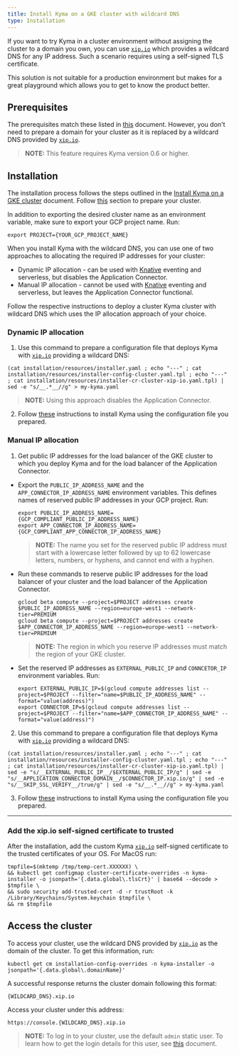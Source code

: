 ```yaml
---
title: Install Kyma on a GKE cluster with wildcard DNS
type: Installation
---
```


If you want to try Kyma in a cluster environment without assigning the cluster to a domain you own, you can use [`xip.io`](http://xip.io/) which provides a wildcard DNS for any IP address. Such
a scenario requires using a self-signed TLS certificate.

This solution is not suitable for a production environment but makes for a great playground which allows you to get to know the product better.

## Prerequisites

The prerequisites match these listed in [this](#installation-install-kyma-on-a-gke-cluster) document. However, you don't need to prepare a domain for your cluster as it is replaced by a wildcard DNS provided by [`xip.io`](http://xip.io/).

>**NOTE:** This feature requires Kyma version 0.6 or higher.

## Installation

The installation process follows the steps outlined in the [Install Kyma on a GKE cluster](#installation-install-kyma-on-a-gke-cluster) document. Follow [this](#installation-install-kyma-on-a-gke-cluster-prepare-the-gke-cluster) section to prepare your cluster.

In addition to exporting the desired cluster name as an environment variable, make sure to export your GCP project name. Run:
```
export PROJECT={YOUR_GCP_PROJECT_NAME}
```

When you install Kyma with the wildcard DNS, you can use one of two approaches to allocating the required IP addresses for your cluster:
- Dynamic IP allocation - can be used with [Knative](#installation-installation-with-knative) eventing and serverless, but disables the Application Connector. 
- Manual IP allocation - cannot be used with [Knative](#installation-installation-with-knative) eventing and serverless, but leaves the Application Connector functional. 

Follow the respective instructions to deploy a cluster Kyma cluster with wildcard DNS which uses the IP allocation approach of your choice.

### Dynamic IP allocation

1. Use this command to prepare a configuration file that deploys Kyma with [`xip.io`](http://xip.io/) providing a wildcard DNS:
```
(cat installation/resources/installer.yaml ; echo "---" ; cat installation/resources/installer-config-cluster.yaml.tpl ; echo "---" ; cat installation/resources/installer-cr-cluster-xip-io.yaml.tpl) | sed -e "s/__.*__//g" > my-kyma.yaml
```
>**NOTE:** Using this approach disables the Application Connector. 

2. Follow [these](#installation-install-kyma-on-a-gke-cluster-deploy-kyma) instructions to install Kyma using the configuration file you prepared.

### Manual IP allocation

1. Get public IP addresses for the load balancer of the GKE cluster to which you deploy Kyma and for the load balancer of the Application Connector.

  - Export the `PUBLIC_IP_ADDRESS_NAME` and the `APP_CONNECTOR_IP_ADDRESS_NAME` environment variables. This defines names of reserved public IP addresses in your GCP project. Run:
    ```
    export PUBLIC_IP_ADDRESS_NAME={GCP_COMPLIANT_PUBLIC_IP_ADDRESS_NAME}
    export APP_CONNECTOR_IP_ADDRESS_NAME={GCP_COMPLIANT_APP_CONNECTOR_IP_ADDRESS_NAME}
    ```
    >**NOTE:** The name you set for the reserved public IP address must start with a lowercase letter followed by up to 62 lowercase letters, numbers, or hyphens, and cannot end with a hyphen.

  - Run these commands to reserve public IP addresses for the load balancer of your cluster and the load balancer of the Application Connector.
    ```
    gcloud beta compute --project=$PROJECT addresses create $PUBLIC_IP_ADDRESS_NAME --region=europe-west1 --network-tier=PREMIUM
    gcloud beta compute --project=$PROJECT addresses create $APP_CONNECTOR_IP_ADDRESS_NAME --region=europe-west1 --network-tier=PREMIUM
    ```
    >**NOTE:** The region in which you reserve IP addresses must match the region of your GKE cluster.

  - Set the reserved IP addresses as `EXTERNAL_PUBLIC_IP` and `CONNCETOR_IP` environment variables. Run:
    ```
    export EXTERNAL_PUBLIC_IP=$(gcloud compute addresses list --project=$PROJECT --filter="name=$PUBLIC_IP_ADDRESS_NAME" --format="value(address)")
    export CONNECTOR_IP=$(gcloud compute addresses list --project=$PROJECT --filter="name=$APP_CONNECTOR_IP_ADDRESS_NAME" --format="value(address)")
    ```

2. Use this command to prepare a configuration file that deploys Kyma with [`xip.io`](http://xip.io/) providing a wildcard DNS:
  ```
  (cat installation/resources/installer.yaml ; echo "---" ; cat installation/resources/installer-config-cluster.yaml.tpl ; echo "---" ; cat installation/resources/installer-cr-cluster-xip-io.yaml.tpl) | sed -e "s/__EXTERNAL_PUBLIC_IP__/$EXTERNAL_PUBLIC_IP/g" | sed -e "s/__APPLICATION_CONNECTOR_DOMAIN__/$CONNECTOR_IP.xip.io/g" | sed -e "s/__SKIP_SSL_VERIFY__/true/g" | sed -e "s/__.*__//g" > my-kyma.yaml
  ```
3. Follow [these](#installation-install-kyma-on-a-gke-cluster-deploy-kyma) instructions to install Kyma using the configuration file you prepared.  
---

### Add the xip.io self-signed certificate to trusted

After the installation, add the custom Kyma [`xip.io`](http://xip.io/) self-signed certificate to the trusted certificates of your OS. For MacOS run:
```
tmpfile=$(mktemp /tmp/temp-cert.XXXXXX) \
&& kubectl get configmap cluster-certificate-overrides -n kyma-installer -o jsonpath='{.data.global\.tlsCrt}' | base64 --decode > $tmpfile \
&& sudo security add-trusted-cert -d -r trustRoot -k /Library/Keychains/System.keychain $tmpfile \
&& rm $tmpfile
```

## Access the cluster

To access your cluster, use the wildcard DNS provided by [`xip.io`](http://xip.io/) as the domain of the cluster. To get this information, run:
```
kubectl get cm installation-config-overrides -n kyma-installer -o jsonpath='{.data.global\.domainName}'
```
A successful response returns the cluster domain following this format:
```
{WILDCARD_DNS}.xip.io
```
Access your cluster under this address:
```
https://console.{WILDCARD_DNS}.xip.io
```

>**NOTE:** To log in to your cluster, use the default `admin` static user. To learn how to get the login details for this user, see [this](#installation-install-kyma-locally-from-the-release-access-the-kyma-console) document. 
